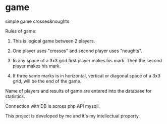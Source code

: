 # game
simple game crosses&amp;noughts

Rules of game:
1. This is logical game between 2 players.

2. One player uses "crosses" and second player uses "noughts".

3. In any space of a 3x3 grid first player makes his mark. Then the second player makes his mark.

4. If three same marks is in horizontal, vertical or diagonal space of a 3x3 grid, will be the end of the game.

Name of players and results of game are entered into the database for statistics.

Connection with DB is across php API mysqli.






This project is developed by me and it's my intellectual property.

